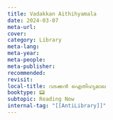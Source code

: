 ```yaml
---
title: Vadakkan Aithihyamala
date: 2024-03-07
meta-url: 
cover: 
category: Library
meta-lang: 
meta-year: 
meta-people: 
meta-publisher: 
recommended: 
revisit: 
local-title: വടക്കൻ ഐതിഹ്യമാല
booktype: 📟
subtopic: Reading Now
internal-tag: "[[AntiLibrary]]"
---
```


